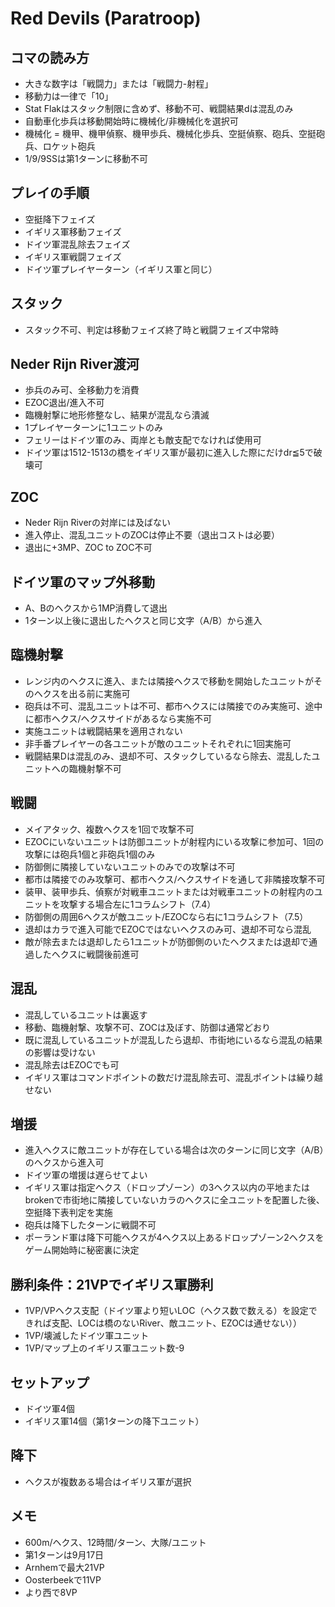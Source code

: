 # Red Devils (Paratroop)

## コマの読み方
- 大きな数字は「戦闘力」または「戦闘力-射程」
- 移動力は一律で「10」
- Stat Flakはスタック制限に含めず、移動不可、戦闘結果dは混乱のみ
- 自動車化歩兵は移動開始時に機械化/非機械化を選択可
- 機械化 = 機甲、機甲偵察、機甲歩兵、機械化歩兵、空挺偵察、砲兵、空挺砲兵、ロケット砲兵
- 1/9/9SSは第1ターンに移動不可

## プレイの手順
- 空挺降下フェイズ
- イギリス軍移動フェイズ
- ドイツ軍混乱除去フェイズ
- イギリス軍戦闘フェイズ
- ドイツ軍プレイヤーターン（イギリス軍と同じ）

## スタック
- スタック不可、判定は移動フェイズ終了時と戦闘フェイズ中常時

## Neder Rijn River渡河
- 歩兵のみ可、全移動力を消費
- EZOC退出/進入不可
- 臨機射撃に地形修整なし、結果が混乱なら潰滅
- 1プレイヤーターンに1ユニットのみ
- フェリーはドイツ軍のみ、両岸とも敵支配でなければ使用可
- ドイツ軍は1512-1513の橋をイギリス軍が最初に進入した際にだけdr≦5で破壊可

## ZOC
- Neder Rijn Riverの対岸には及ばない
- 進入停止、混乱ユニットのZOCは停止不要（退出コストは必要）
- 退出に+3MP、ZOC to ZOC不可

## ドイツ軍のマップ外移動
- A、Bのヘクスから1MP消費して退出
- 1ターン以上後に退出したヘクスと同じ文字（A/B）から進入

## 臨機射撃
- レンジ内のヘクスに進入、または隣接ヘクスで移動を開始したユニットがそのヘクスを出る前に実施可
- 砲兵は不可、混乱ユニットは不可、都市ヘクスには隣接でのみ実施可、途中に都市ヘクス/ヘクスサイドがあるなら実施不可
- 実施ユニットは戦闘結果を適用されない
- 非手番プレイヤーの各ユニットが敵のユニットそれぞれに1回実施可
- 戦闘結果Dは混乱のみ、退却不可、スタックしているなら除去、混乱したユニットへの臨機射撃不可

## 戦闘
- メイアタック、複数ヘクスを1回で攻撃不可
- EZOCにいないユニットは防御ユニットが射程内にいる攻撃に参加可、1回の攻撃には砲兵1個と非砲兵1個のみ
- 防御側に隣接していないユニットのみでの攻撃は不可
- 都市は隣接でのみ攻撃可、都市ヘクス/ヘクスサイドを通して非隣接攻撃不可
- 装甲、装甲歩兵、偵察が対戦車ユニットまたは対戦車ユニットの射程内のユニットを攻撃する場合左に1コラムシフト（7.4）
- 防御側の周囲6ヘクスが敵ユニット/EZOCなら右に1コラムシフト（7.5）
- 退却はカラで進入可能でEZOCではないヘクスのみ可、退却不可なら混乱
- 敵が除去または退却したら1ユニットが防御側のいたヘクスまたは退却で通過したヘクスに戦闘後前進可

## 混乱
- 混乱しているユニットは裏返す
- 移動、臨機射撃、攻撃不可、ZOCは及ぼす、防御は通常どおり
- 既に混乱しているユニットが混乱したら退却、市街地にいるなら混乱の結果の影響は受けない
- 混乱除去はEZOCでも可
- イギリス軍はコマンドポイントの数だけ混乱除去可、混乱ポイントは繰り越せない

## 増援
- 進入ヘクスに敵ユニットが存在している場合は次のターンに同じ文字（A/B）のヘクスから進入可
- ドイツ軍の増援は遅らせてよい
- イギリス軍は指定ヘクス（ドロップゾーン）の3ヘクス以内の平地またはbrokenで市街地に隣接していないカラのヘクスに全ユニットを配置した後、空挺降下表判定を実施
- 砲兵は降下したターンに戦闘不可
- ポーランド軍は降下可能ヘクスが4ヘクス以上あるドロップゾーン2ヘクスをゲーム開始時に秘密裏に決定

## 勝利条件：21VPでイギリス軍勝利
- 1VP/VPヘクス支配（ドイツ軍より短いLOC（ヘクス数で数える）を設定できれば支配、LOCは橋のないRiver、敵ユニット、EZOCは通せない））
- 1VP/壊滅したドイツ軍ユニット
- 1VP/マップ上のイギリス軍ユニット数-9

## セットアップ
- ドイツ軍4個
- イギリス軍14個（第1ターンの降下ユニット）

## 降下
- ヘクスが複数ある場合はイギリス軍が選択

## メモ
- 600m/ヘクス、12時間/ターン、大隊/ユニット
- 第1ターンは9月17日
- Arnhemで最大21VP
- Oosterbeekで11VP
- より西で8VP
